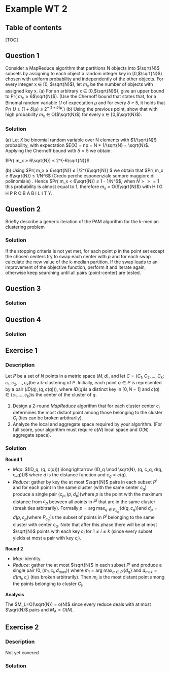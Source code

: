 # Example WT 2

## Table of contents

[TOC]



## Question 1

Consider a MapReduce algorithm that partitions N objects into $\sqrt{N}​$ subsets by assigning to each object a random integer key in [0,$\sqrt{N}​$) chosen with uniform probability and independently of the other objects. For every integer x ∈ [0, $\sqrt{N}​$), let $m_x​$ be the number of objects with assigned key x.
(a) For an arbitrary x ∈ [0,$\sqrt{N}​$), give an upper bound to Pr( $m_x ≥ 6​$$\sqrt{N}​$). (Use the Chernoff bound that states that, for a Binomal random variable $U​$ of expectation $µ​$ and for every $δ​$ ≥ 5, it holds that                      Pr( $U​$ ≥ (1 + $δ​$)$µ​$) ≤ $2^{-(1+δ)µ} ​$.)
(b) Using the previous point, show that with high probability $m_x​$ ∈ O($\sqrt{N}​$) for every x ∈ [0,$\sqrt{N}​$).

### Solution

(a) Let $X​$ be binomial random variable over N elements with $1/\sqrt{N}​$ probability, with expectation $E(X) = np = N * 1/\sqrt{N} = \sqrt{N}​$. Applying the Chernoff bound with $δ = 5​$ we obtain: 

$Pr( m_x ≥ 6\sqrt{N}) ≤ 2^{-6\sqrt{N}} ​$

(b) Using $Pr( m_x ≥ 6\sqrt{N}) ≤ 1/2^{6\sqrt{N}} $ we obtain that  $Pr( m_x  ≥ 6\sqrt{N}) ≤ 1/N^6$ (Credo perchè esponenziale sempre maggiore di polinomiale) . Hence $Pr( m_x <  6\sqrt{N}) ≤ 1 - 1/N^6$, when $N >>= 1$ this probability is almost equal to 1, therefore $m_x$ = O($\sqrt{N}$)  with H I G H  P R O B A B I L I T Y.

## Question 2

Briefly describe a generic iteration of the PAM algorithm for the k-median clustering problem

### Solution

If the stopping criteria is not yet met, for each point $p$ in the point set except the chosen centers try to swap each center with $p$ and for each swap calculate the new value of the k-median partition. If the swap leads to an improvement of the objective function, perform it and iterate again, otherwise keep searching until all pairs (point-center) are tested.

## Question 3

### Solution



## Question 4

### Solution



## Exercise 1

### Description

Let $P​$ be a set of $N​$ points in a metric space $(M, d)​$, and let $C = (C_1 , C_2 ,..., C_k ; c_1 , c_2 ,..., c_k)​$ be a k-clustering of $P​$. Initially, each point $q ∈ P​$ is represented by a pair $(ID(q), (q, c(q)))​$, where $ID(q)​$ is a distinct key in $[0, N − 1]​$ and $c(q) ∈ \{c_1 ,..., c_k\}​$ is the center of the cluster of $q​$.

1. Design a 2-round *MapReduce* algorithm that for each cluster center $c_i$ determines the most distant point among those belonging to the cluster $C_i$ (ties can be broken arbitrarily).
2. Analyze the local and aggregate space required by your algorithm. (For full score, your algorithm must require $o(N)$ local space and $O(N)$ aggregate space).

### Solution

**Round 1**

- *Map*: $(ID_q, (q, c(q))) \longrightarrow (ID_q \mod \sqrt{N}, (q, c_q, d(q, c_q)))​$ where $d​$ is the distance function and $c_q=c(q)​$.
- *Reduce*: gather by key the at most $\sqrt{N}​$ pairs in each subset $P^j​$ and for each point in the same cluster (with the same center $c_q​$) produce a single pair $(c_p, (p, d_p))​$ where  $p​$ is the point with the maximum distance from $c_p​$ between all points in $P^j​$ that are in the same cluster (break ties arbitrarily). 
  Formally $p=\arg\!\max_{q\in P^j_{c_q}}\{d(q,c_q)\}​$ and  $d_p=d(p, c_p)​$ where $P_{c_q}^j​$ is the subset of points in $P^j​$ belonging to the same cluster with center $c_q​$.
  Note that after this phase there will be at most $\sqrt{N}​$ points with each key $c_i​$ for $1 \le i \le k​$ (since every subset yields at most a pair with key $c_i​$).

**Round 2**

- *Map*: identity.
- *Reduce*: gather the at most $\sqrt{N}$ in each subset $P^i$ and produce a single pair $(0, (m_i, c_i, d_{\max}))$ where $m_i=\arg\!\max_{q\in P^i}\{d_q\}$ and $d_\max=d(m_i, c_i)$ (ties broken arbitrarily). 
  Then $m_i$ is the most distant point among the points belonging to cluster $C_i$.

**Analysis**

The $M_L=O(\sqrt{N}) = o(N)$ since every reduce deals with at most $\sqrt{N}$ pairs and $M_A=O(N)$.



## Exercise 2

### Description

Not yet covered

### Solution